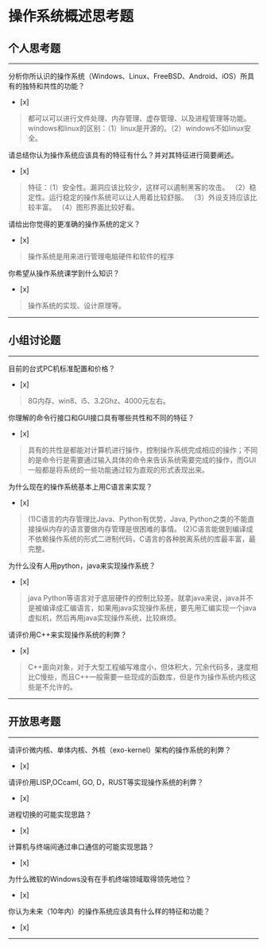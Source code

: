 # 操作系统概述思考题

## 个人思考题

---

分析你所认识的操作系统（Windows、Linux、FreeBSD、Android、iOS）所具有的独特和共性的功能？
- [x]  

>  都可以可以进行文件处理、内存管理、虚存管理、以及进程管理等功能。
windows和linux的区别：（1）linux是开源的。（2）windows不如linux安全。

请总结你认为操作系统应该具有的特征有什么？并对其特征进行简要阐述。
- [x]  

>   特征：（1）安全性。漏洞应该比较少，这样可以遏制黑客的攻击。
          （2）稳定性。运行稳定的操作系统可以让人用着比较舒服。
          （3）外设支持应该比较丰富。
          （4）图形界面比较好看。

请给出你觉得的更准确的操作系统的定义？
- [x]  

>   操作系统是用来进行管理电脑硬件和软件的程序

你希望从操作系统课学到什么知识？
- [x]  

>   操作系统的实现、设计原理等。

---

## 小组讨论题

---

目前的台式PC机标准配置和价格？
- [x]  

> 8G内存、win8、i5、3.2Ghz、4000元左右。

你理解的命令行接口和GUI接口具有哪些共性和不同的特征？
- [x]  

>  具有的共性是都能对计算机进行操作，控制操作系统完成相应的操作；不同的是命令行是需要通过输入具体的命令来告诉系统需要完成的操作，而GUI一般都是将系统的一些功能通过较为直观的形式表现出来。

为什么现在的操作系统基本上用C语言来实现？
- [x]  

>  (1)C语言的内存管理比Java、Python有优势，Java, Python之类的不能直接操纵内存的语言要做内存管理是很困难的事情。
   (2)C语言能做到编译成不依赖操作系统的形式二进制代码，C语言的各种脱离系统的库最丰富，最完整。

为什么没有人用python，java来实现操作系统？
- [x]  

>  java Python等语言对于底层硬件的控制比较差。就拿java来说，java并不是被编译成汇编语言，如果用java实现操作系统，要先用汇编实现一个java虚拟机，然后再用java实现操作系统，比较麻烦。

请评价用C++来实现操作系统的利弊？
- [x]  

>    C++面向对象，对于大型工程编写难度小，但体积大，冗余代码多，速度相比C慢些，而且C++一般需要一些现成的函数库，但是作为操作系统内核这些是不允许的。


---

## 开放思考题

---

请评价微内核、单体内核、外核（exo-kernel）架构的操作系统的利弊？
- [x]  

>  

请评价用LISP,OCcaml, GO, D，RUST等实现操作系统的利弊？
- [x]  

>  

进程切换的可能实现思路？
- [x]  

>  

计算机与终端间通过串口通信的可能实现思路？
- [x]  

>  

为什么微软的Windows没有在手机终端领域取得领先地位？
- [x]  

>  

你认为未来（10年内）的操作系统应该具有什么样的特征和功能？
- [x]  

>  

---
